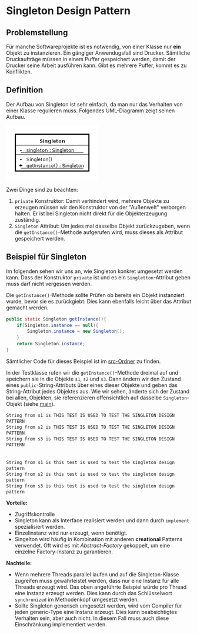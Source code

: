 # Singleton Design Pattern

## Problemstellung

Für manche Softwareprojekte ist es notwendig, von einer Klasse nur **ein** Objekt zu instanzieren. Ein gängiger Anwendugsfall sind Drucker. Sämtliche Druckaufträge müssen in einem Puffer gespeichert werden, damit der Drucker seine Arbeit ausführen kann. Gibt es mehrere Puffer, kommt es zu Konflikten.

## Definition

Der Aufbau von Singleton ist sehr einfach, da man nur das Verhalten von einer Klasse regulieren muss. Folgendes UML-Diagramm zeigt seinen Aufbau.

![](img/uml.png)

Zwei Dinge sind zu beachten:

1. `private` Konstruktor: Damit verhindert wird, mehrere Objekte zu erzeugen müssen wir den Konstruktor von der "Außenwelt" verborgen halten. Er ist bei Singleton nicht direkt für die Objekterzeugung zuständig.
2. `Singleton` Attribut: Um jedes mal dasselbe Objekt zurückzugeben, wenn die `getInstance()`-Methode  aufgerufen wird, muss dieses als Attribut gespeichert werden.

## Beispiel für Singleton

Im folgenden sehen wir uns an, wie Singleton konkret umgesetzt werden kann. Dass der Konstruktor `private` ist und es ein `Singletton`-Attribut geben muss darf nicht vergessen werden. 

Die `getInstance()`-Methode sollte Prüfen ob bereits ein Objekt instanziert wurde, bevor sie es zurückgiebt. Dies kann ebenfalls leicht über das Attribut gemacht werden.

```Java
public static Singleton getInstance(){          
	if(Singleton.instance == null){
		Singleton.instance = new Singleton();
    }
    return Singleton.instance;
}
```

Sämtlicher Code für dieses Beispiel ist im [src-Ordner](src) zu finden.

In der Testklasse rufen wir die `getInstance()`-Methode dreimal auf und speichern sie in die Objekte `s1`, `s2` und `s3`. Dann ändern wir den Zustand eines `public`-String-Attributs über eines dieser Objekte und geben das String-Attribut jedes Objektes aus. Wie wir sehen, änderte sich der Zustand bei allen, Objekten, sie referenzieren offensichtlich auf dasselbe `Singleton`-Objekt (siehe [main](src/TestKlasse.java)).

```Shell
String from s1 is THIS TEST IS USED TO TEST THE SINGLETON DESIGN PATTERN
String from s2 is THIS TEST IS USED TO TEST THE SINGLETON DESIGN PATTERN
String from s3 is THIS TEST IS USED TO TEST THE SINGLETON DESIGN PATTERN


String from s1 is this test is used to test the singleton design pattern
String from s2 is this test is used to test the singleton design pattern
String from s3 is this test is used to test the singleton design pattern
```



**Vorteile:**

* Zugriffskontrolle 
* Singleton kann als Interface realisiert werden und dann durch `implement` spezialisiert werden.
* Einzelinstanz wird nur erzeugt, wenn benötigt.
* Singelton wird häufig in Kombination mit anderen **creational** Patterns verwendet. Oft wird es mit *Abstract-Factory* gekoppelt, um eine einzelne Factory-Instanz zu garantieren.



**Nachteile:**

* Wenn mehrere Threads parallel laufen und auf die Singleton-Klasse zugreifen muss gewährleistet werden, dass nur eine Instanz für alle Threads erzeugt wird. Das oben angeführte Beispiel würde pro Thread eine Instanz erzeugt werden. Dies kann durch das Schlüsselwort `synchronized` im Methodenkopf umgesetzt werden.
* Sollte Singleton generisch umgesetzt werden, wird vom Compiler für jeden generic-Type eine Instanz erzeugt. Dies kann beabsichtigtes Verhalten sein, aber auch nicht. In diesem Fall muss auch diese Einschränkung implementiert werden.